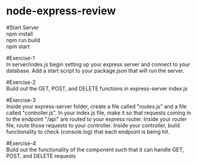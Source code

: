 # node-express-review

#Start Server <br />
npm install <br />
npm run build <br />
npm start <br />

#Exercise-1 <br />
In server/index.js begin setting up your express server and connect to your database. Add a start script to your package.json that will run the server.

#Exercise-2 <br />
Build out the GET, POST, and DELETE functions in express-server index.js

#Exercise-3 <br />
Inside your express-server folder, create a file called "routes.js" and a file called "controller.js". In your index.js file, make it so that requests coming in to the endpoint "/api" are routed to your express router. Inside your router file, route those requests to your controller. Inside your controller, build functionality to check (console.log) that each endpoint is being hit.

#Exercise-4 <br />
Build out the functionality of the component such that it can handle GET, POST, and DELETE requests
